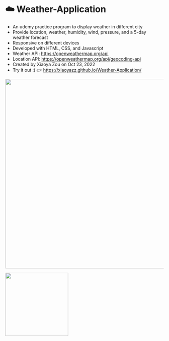 # ☁️ Weather-Application

- An udemy practice program to display weather in different city
- Provide location, weather, humidity, wind, pressure, and a 5-day weather forecast
- Responsive on different devices
- Developed with HTML, CSS, and Javascript
- Weather API: https://openweathermap.org/api
- Location API: https://openweathermap.org/api/geocoding-api
- Created by Xiaoya Zou on Oct 23, 2022
- Try it out :) 👉 https://xiaoyazz.github.io/Weather-Application/

<p><img width="600" src="https://user-images.githubusercontent.com/84748829/197621859-bbbaeb06-8ed4-4643-8ca8-74275d5f82de.JPG"></p>
<p><img width="200" src="https://user-images.githubusercontent.com/84748829/197622624-9deb2ca1-c65c-4cba-b030-55e3c3ef63b4.JPG"></p>
